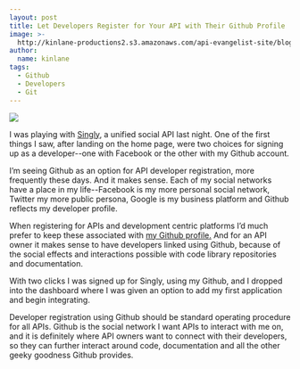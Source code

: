 ```yaml
---
layout: post
title: Let Developers Register for Your API with Their Github Profile
image: >-
  http://kinlane-productions2.s3.amazonaws.com/api-evangelist-site/blog/github-logo.png
author:
  name: kinlane
tags:
  - Github
  - Developers
  - Git
---
```

[![](http://kinlane-productions2.s3.amazonaws.com/api-evangelist/github/github-logo.png)](https://github.com "Github")

I was playing with [Singly](https://singly.com/ "Singly"), a unified social API last night. One of the first things I saw, after landing on the home page, were two choices for signing up as a developer--one with Facebook or the other with my Github account.

I’m seeing Github as an option for API developer registration, more frequently these days. And it makes sense. Each of my social networks have a place in my life--Facebook is my more personal social network, Twitter my more public persona, Google is my business platform and Github reflects my developer profile.

When registering for APIs and development centric platforms I’d much prefer to keep these associated with [my Github profile.](https://github.com/kinlane) And for an API owner it makes sense to have developers linked using Github, because of the social effects and interactions possible with code library repositories and documentation.

With two clicks I was signed up for Singly, using my Github, and I dropped into the dashboard where I was given an option to add my first application and begin integrating.

Developer registration using Github should be standard operating procedure for all APIs. Github is the social network I want APIs to interact with me on, and it is definitely where API owners want to connect with their developers, so they can further interact around code, documentation and all the other geeky goodness Github provides.